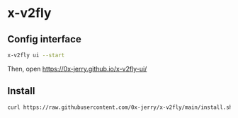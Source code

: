 # x-v2fly

## Config interface

```sh
x-v2fly ui --start
```

Then, open https://0x-jerry.github.io/x-v2fly-ui/

## Install

```sh
curl https://raw.githubusercontent.com/0x-jerry/x-v2fly/main/install.sh | sh
```

